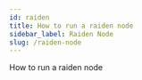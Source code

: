 ```yaml
---
id: raiden
title: How to run a raiden node
sidebar_label: Raiden Node
slug: /raiden-node
---
```


How to run a raiden node
